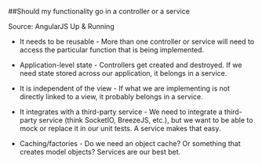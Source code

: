 ##Should my functionality go in a controller or a service

Source: AngularJS Up & Running

* It needs to be reusable - 
More than one controller or service will need to access the particular function that
is being implemented.


* Application-level state - 
Controllers get created and destroyed. If we need state stored across our application,
it belongs in a service.


* It is independent of the view - 
If what we are implementing is not directly linked to a view, it probably belongs in
a service.


* It integrates with a third-party service - 
We need to integrate a third-party service (think SocketIO, BreezeJS, etc.), but we
want to be able to mock or replace it in our unit tests. A service makes that easy.


* Caching/factories - 
Do we need an object cache? Or something that creates model objects? Services are
our best bet.